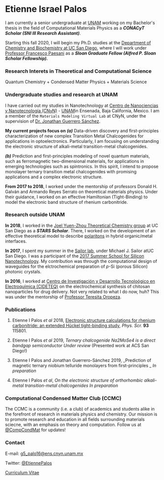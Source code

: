 # Etienne Israel Palos

I am currently a senior undergraduate at [UNAM](https://www.unam.mx/) working on my Bachelor's thesis in the field of Computational Materials Physics as a ***CONACyT Scholar (SNI III Research Assistant)***.

Starting this fall 2020, I will begin my Ph.D. studies at the [Department of Chemistry and Biochemistry at UC San Diego](https://chemistry.ucsd.edu/), where I will work under [Professor Francesco Paesani](http://paesanigroup.ucsd.edu/index.html) as a ***Sloan Graduate Fellow (Alfred P. Sloan Scholar Fellowship).*** 

### Research Interets in Theoretical and Computational Science
Quantum Chemistry + Condensed Matter Physics + Materials Science


### Undergraduate studies and research at UNAM

I have carried out my studies in Nanotechnology at [Centro de Nanociencias y Nanotecnología (CNyN)](https://www.cnyn.unam.mx/) - [UNAM](https://www.unam.mx/)in Ensenada, Baja California, Mexico. I am a member of the `Materials Modeling Virtual Lab` at CNyN, under the supervision of [Dr. Jonathan Guerrero Sánchez](https://scholar.google.com.mx/citations?user=XOBMvEIAAAAJ&hl=en&oi=ao). 

**My current projects focus on**
***(a)*** Data-driven discovery and first-principles characterization of new complex Transition Metal Chalcogenides for applications in optoelectronics. Particularly, I am focusing on understanding the electronic structure of alkali-metal transition-metal chalcogenides.

***(b)*** Prediction and first-principles modeling of novel quantum materials, such as ferromagnetic two-dimensional materials, for applications in emerging technologies such as spintronics. In this spirit, I intend to propose monolayer ternary transition metal chalcogenides with promising applications and a complex electronic structure.

**From 2017 to 2018**, I worked under the mentorship of professors Donald H. Galván and  Armando Reyes Serrato  on theoretical materials physics. Under their guidance, I worked on an effective Hamiltonian (Tight-Binding) to model the electronic band structure of rhenium carbonitride.    

### Research outside UNAM 
**In 2018**, I worked in the [Joel Yuen-Zhou Theoretical Chemistry group](http://yuenzhougroup.ucsd.edu/) at UC San Diego as a ***STARS Scholar***. There, I worked on the development of an effective theoretical model to describe [polaritons](https://www.nature.com/subjects/polaritons) in hybrid organic/metal interfaces.

**In 2017**, I spent my summer in the [Sailor lab](http://sailorgroup.ucsd.edu/), under Michael J. Sailor atUC San Diego. I was a participant of the [2017 Summer School for Silicon Nanotechnology](http://sailorgroup.ucsd.edu/courses/SummerSchool/2017_participants.html). My contribution was through the computational design of waveguides for the elctrochemical preparation of *p*-Si (porous Silicon) photonic crystals. 

**In 2016**, I worked at [Centro de Investigación y Desarrollo Tecnoloógico en Electroquímica (CIDETEQ)](https://www.cideteq.mx/) on the electrochemical synthesis of chitosan nanoparticles for drug delivery. Not very related to what I do now, huh? This was under the mentorship of [Professor Teresita Oropeza](https://scholar.google.com.mx/citations?user=8bi7nYIAAAAJ&hl=en&oi=ao). 

### Publications 
1. Etienne I Palos _et al_ 2018, [Electronic structure calculations for rhenium carbonitride: an extended Hückel tight-binding study](https://doi.org/10.1088/1402-4896/aae14c), _Phys. Scr._ **93** 115801.

2. Etienne I Palos _et al_ 2019, _Ternary chalcogenide Na2MoSe4 is a direct bandgap semiconductor_ *Under review* (Presented work at ACS San Diego!)

3. Etienne I Palos and Jonathan Guerrero-Sánchez 2019, _Prediction of magnetic ternary niobium telluride monolayers from first-principles _ *In preparation* 


4. Etienne I Palos _et al_, _On the electronic structure of orthorhombic alkali-metal transition-metal chalcogenides_ *In preparation* 

### Computational Condensed Matter Club (CCMC) 
The CCMC is a community (i.e. a club) of academics and students alike in the forefront of research in materials physics and chemistry. Our mission is to promote research and education in all fields surrounding materials sciecne, with an emphasis on theory and computation. Follow us at [@CompCondMat](https://twitter.com/CompCondMat) for updates!

### Contact 
E-mail: g5_palo16@ens.cnyn.unam.mx 

Twitter: [@EtiennePalos](https://twitter.com/EtiennePalos)

[Curriculum Vitae](./CV)

